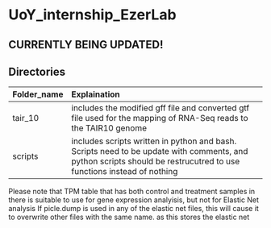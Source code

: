 # UoY_internship_EzerLab
## CURRENTLY BEING UPDATED!
## Directories
| Folder_name | Explaination                     |
| :------- | :-------------------------------------------------------------------------------------------------------------- |
| tair_10 | includes the modified gff file and converted gtf file used for the mapping of RNA-Seq reads to the TAIR10 genome |
| scripts | includes scripts written in python and bash. Scripts need to be update with comments, and python scripts should be restrucutred to use functions instead of nothing|

Please note that TPM table that has both control and treatment samples in there is suitable to use for gene expression analyisis, but not for Elastic Net analysis
If picle.dump is used in any of the elastic net files, this will cause it to overwrite other files with the same name. as this stores the elastic net
